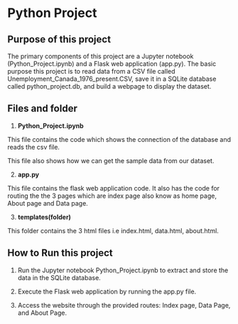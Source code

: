 
# Python Project

## Purpose of this project

The primary components of this project are a Jupyter notebook (Python_Project.ipynb) and a Flask web application (app.py). The basic purpose this project is to read data from a CSV file called Unemployment_Canada_1976_present.CSV, save it in a SQLite database called python_project.db, and build a webpage to display the dataset.

## Files and folder

1. **Python_Project.ipynb**


This file contains the code which shows the connection of the database and reads the csv file.

This file also shows how we can get the sample data from our dataset.

2. **app.py**

This file contains the flask web application code. It also has the code for routing the the 3 pages which are index page also know as home page, About page and Data page.

3. **templates(folder)**

This folder contains the 3 html files i.e index.html, data.html, about.html.

## How to Run this project

1. Run the Jupyter notebook Python_Project.ipynb to extract and store the data in the SQLite database.

2. Execute the Flask web application by running the app.py file.

3. Access the website through the provided routes: Index page, Data Page, and About Page.




